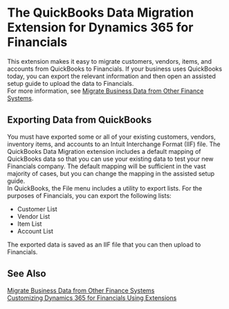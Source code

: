 <properties
	pageTitle="QuickBooks Data Migration | Financials"
        description="Provides information about the QuickBooks Data Migration extension"
        services="project-madeira"
        documentationCenter=""
        authors="edupont04"/>
<tags
    ms.service="project-madeira"
    ms.topic="article"
    ms.devlang="na"
    ms.tgt_pltfrm="na"
    ms.workload="na"
    ms.date="07/04/2016"
    ms.author="edupont04" />

# The QuickBooks Data Migration Extension for Dynamics 365 for Financials
This extension makes it easy to migrate customers, vendors, items, and accounts from QuickBooks to Financials. If your business uses QuickBooks today, you can export the relevant information and then open an assisted setup guide to upload the data to Financials.  
For more information, see [Migrate Business Data from Other Finance Systems](upload-data.md).

## Exporting Data from QuickBooks
You must have exported some or all of your existing customers, vendors, inventory items, and accounts to an Intuit Interchange Format (IIF) file. The QuickBooks Data Migration extension includes a default mapping of QuickBooks data so that you can use your existing data to test your new Financials company. The default mapping will be sufficient in the vast majority of cases, but you can change the mapping in the assisted setup guide.  
In QuickBooks, the File menu includes a utility to export lists. For the purposes of Financials, you can export the following lists:
- Customer List
- Vendor List
- Item List
- Account List  

The exported data is saved as an IIF file that you can then upload to Financials.


## See Also  
[Migrate Business Data from Other Finance Systems](upload-data.md)  
[Customizing Dynamics 365 for Financials Using Extensions ](ui-extensions.md)  
